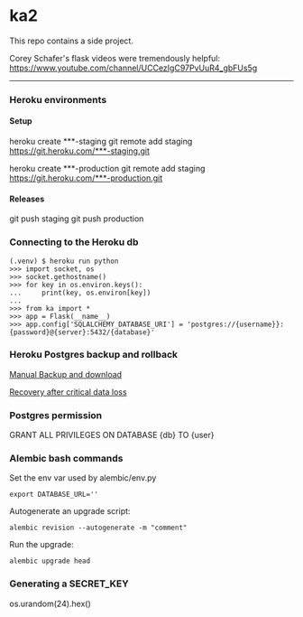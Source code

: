 # ka2


This repo contains a side project. 
 
Corey Schafer's flask videos were tremendously helpful: https://www.youtube.com/channel/UCCezIgC97PvUuR4_gbFUs5g

---

### Heroku environments 

#### Setup

heroku create ***-staging
git remote add staging https://git.heroku.com/***-staging.git

heroku create ***-production
git remote add staging https://git.heroku.com/***-production.git

#### Releases

git push staging
git push production

### Connecting to the Heroku db
```
(.venv) $ heroku run python
>>> import socket, os
>>> socket.gethostname()
>>> for key in os.environ.keys():
...     print(key, os.environ[key])
... 
>>> from ka import *
>>> app = Flask(__name__)
>>> app.config['SQLALCHEMY_DATABASE_URI'] = 'postgres://{username}}:{password}@{server}:5432/{database}'
```

### Heroku Postgres backup and rollback
[Manual Backup and download](https://devcenter.heroku.com/articles/heroku-postgres-backups#creating-a-backup)

[Recovery after critical data loss](https://devcenter.heroku.com/articles/heroku-postgres-rollback#common-use-case-recovery-after-critical-data-loss)


### Postgres permission
GRANT ALL PRIVILEGES ON DATABASE {db} TO {user}


### Alembic bash commands
Set the env var used by alembic/env.py
```
export DATABASE_URL=''
```

Autogenerate an upgrade script:
```
alembic revision --autogenerate -m "comment"
```
Run the upgrade:
```
alembic upgrade head
```

### Generating a SECRET_KEY

os.urandom(24).hex()

